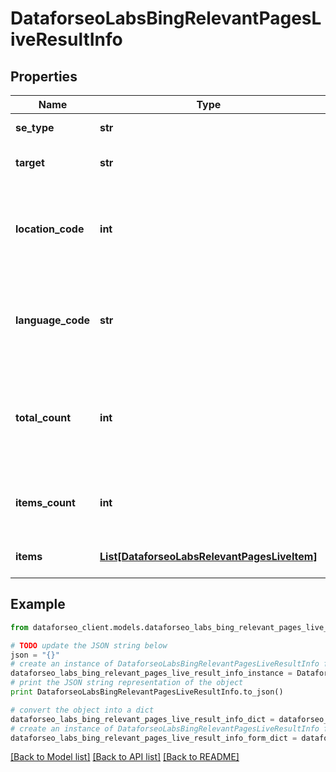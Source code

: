 # DataforseoLabsBingRelevantPagesLiveResultInfo


## Properties

Name | Type | Description | Notes
------------ | ------------- | ------------- | -------------
**se_type** | **str** | search engine type | [optional] 
**target** | **str** | target domain in a POST array | [optional] 
**location_code** | **int** | location code in a POST array if there is no data, then the value is null | [optional] 
**language_code** | **str** | language code in a POST array if there is no data, then the value is null | [optional] 
**total_count** | **int** | total amount of results in our database relevant to your request | [optional] 
**items_count** | **int** | the number of results returned in the items array | [optional] 
**items** | [**List[DataforseoLabsRelevantPagesLiveItem]**](DataforseoLabsRelevantPagesLiveItem.md) | relevant pages and related data | [optional] 

## Example

```python
from dataforseo_client.models.dataforseo_labs_bing_relevant_pages_live_result_info import DataforseoLabsBingRelevantPagesLiveResultInfo

# TODO update the JSON string below
json = "{}"
# create an instance of DataforseoLabsBingRelevantPagesLiveResultInfo from a JSON string
dataforseo_labs_bing_relevant_pages_live_result_info_instance = DataforseoLabsBingRelevantPagesLiveResultInfo.from_json(json)
# print the JSON string representation of the object
print DataforseoLabsBingRelevantPagesLiveResultInfo.to_json()

# convert the object into a dict
dataforseo_labs_bing_relevant_pages_live_result_info_dict = dataforseo_labs_bing_relevant_pages_live_result_info_instance.to_dict()
# create an instance of DataforseoLabsBingRelevantPagesLiveResultInfo from a dict
dataforseo_labs_bing_relevant_pages_live_result_info_form_dict = dataforseo_labs_bing_relevant_pages_live_result_info.from_dict(dataforseo_labs_bing_relevant_pages_live_result_info_dict)
```
[[Back to Model list]](../README.md#documentation-for-models) [[Back to API list]](../README.md#documentation-for-api-endpoints) [[Back to README]](../README.md)



